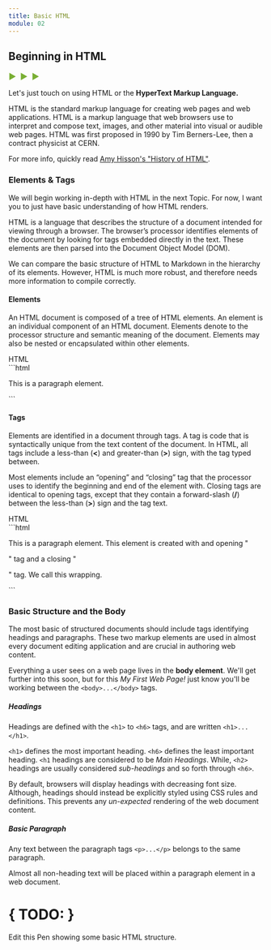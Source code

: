 ```yaml
---
title: Basic HTML
module: 02
---
```


## Beginning in HTML
<span style="color: #79AF33; font-size: medium; font-weight: bold">▶ &nbsp;▶  &nbsp;▶</span>

Let's just touch on using HTML or the **HyperText Markup Language.**

HTML is the standard markup language for creating web pages and web applications. HTML is a markup language that web browsers use to interpret and compose text, images, and other material into visual or audible web pages. HTML was first proposed in 1990 by Tim Berners-Lee, then a contract physicist at CERN.

For more info, quickly read [Amy Hisson's "History of HTML"](http://amyhissom.com/HTML5-CSS3/history.html#1).

### Elements & Tags
We will begin working in-depth with HTML in the next Topic. For now, I want you to just have basic understanding of how HTML renders.

HTML is a language that describes the structure of a document intended for viewing through a browser. The browser’s processor identifies elements of the document by looking for tags embedded directly in the text. These elements are then parsed into the Document Object Model (DOM).

We can compare the basic structure of HTML to Markdown in the hierarchy of its elements. However, HTML is much more robust, and therefore needs more information to compile correctly.

#### Elements
An HTML document is composed of a tree of HTML elements. An element is an individual component of an HTML document. Elements denote to the processor structure and semantic meaning of the document. Elements may also be nested or encapsulated within other elements.

<div id="code-heading">HTML</div>
 ```html
 <p>This is a paragraph element.</p>
 ```

#### Tags
Elements are identified in a document through tags. A tag is code that is syntactically unique from the text content of the document. In HTML, all tags include a less-than (**<**) and greater-than (**>**) sign, with the tag typed between.

Most elements include an “opening” and “closing” tag that the processor uses to identify the beginning and end of the element with. Closing tags are identical to opening tags, except that they contain a forward-slash (**/**) between the less-than (**>**) sign and the tag text.

<div id="code-heading">HTML</div>
```html
<p>This is a paragraph element.
This element is created with and opening "<p>" tag and a closing "</p>" tag.
We call this wrapping.</p>
```

### Basic Structure and the Body
The most basic of structured documents should include tags identifying headings and paragraphs. These two markup elements are used in almost every document editing application and are crucial in authoring web content.

Everything a user sees on a web page lives in the **body element**. We'll get further into this soon, but for this _My First Web Page!_ just know you'll be working between the `<body>...</body>` tags.

##### Headings
Headings are defined with the `<h1>` to `<h6>` tags, and are written `<h1>...</h1>`.

`<h1>` defines the most important heading. `<h6>` defines the least important heading. `<h1` headings are considered to be _Main Headings_. While, `<h2>` headings are usually considered _sub-headings_ and so forth through `<h6>`.

By default, browsers will display headings with decreasing font size. Although, headings should instead be explicitly styled using CSS rules and definitions. This prevents any _un-expected_ rendering of the web document content.

##### Basic Paragraph
Any text between the paragraph tags `<p>...</p>` belongs to the same paragraph.

Almost all non-heading text will be placed within a paragraph element in a web document.

<p data-height="400" data-theme-id="30567" data-slug-hash="ZJZEXa" data-default-tab="html,result" data-user="Media-Ed-Online" data-embed-version="2" data-pen-title="Topic-02: HTML Headings" class="codepen"></p>
<script async src="https://production-assets.codepen.io/assets/embed/ei.js"></script>


# { TODO: }
Edit this Pen showing some basic HTML structure.

<p data-height="600" data-theme-id="30567" data-slug-hash="NvmWQv" data-default-tab="html,result" data-user="Media-Ed-Online" data-embed-version="2" data-pen-title="Topic-02: HTML Structure Example" class="codepen"></p>
<script async src="https://production-assets.codepen.io/assets/embed/ei.js"></script>

